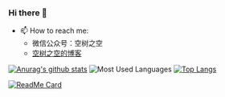 ### Hi there 👋

- 📫 How to reach me:
  - 微信公众号：空树之空
  - [空树之空的博客](https://www.sgfoot.com)

<!--
**yezihack/yezihack** is a ✨ _special_ ✨ repository because its `README.md` (this file) appears on your GitHub profile.

Here are some ideas to get you started:

- 🔭 I’m currently working on ...
- 🌱 I’m currently learning ...
- 👯 I’m looking to collaborate on ...
- 🤔 I’m looking for help with ...
- 💬 Ask me about ...
- 📫 How to reach me: ...
- 😄 Pronouns: ...
- ⚡ Fun fact: ...
-->

[![Anurag's github stats](https://github-readme-stats.vercel.app/api?username=yezihack&theme=onedark&show_icons=true)](https://www.sgfoot.com)
![Most Used Languages](https://github-readme-stats.vercel.app/api/top-langs/?username=yezihack&theme=cobalt&layout=compact&show_icons=true&hide=javascript,php,html)
[![Top Langs](https://github-readme-stats.vercel.app/api/top-langs/?username=yezihack&layout=compact1&hide=javascript,php,html)](https://www.sgfoot.com)

[![ReadMe Card](https://github-readme-stats.vercel.app/api/pin/?username=yezihack&repo=e)](https://github.com/yezihack/e)
